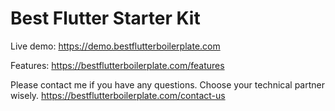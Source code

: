 # Best Flutter Starter Kit

Live demo: https://demo.bestflutterboilerplate.com

Features: https://bestflutterboilerplate.com/features

Please contact me if you have any questions. Choose your technical partner wisely. https://bestflutterboilerplate.com/contact-us 
